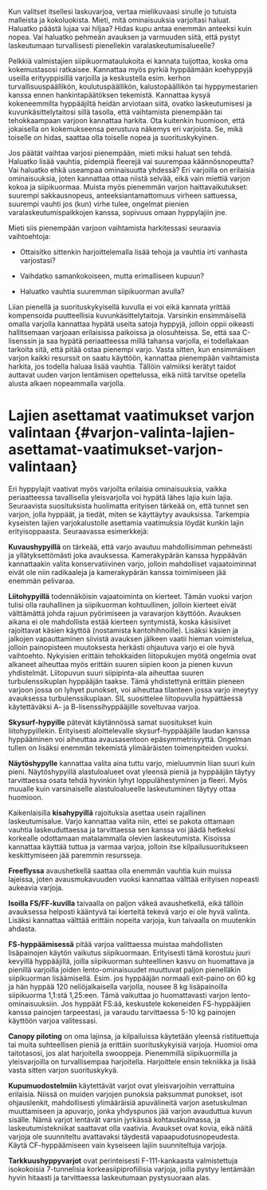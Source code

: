 Kun valitset itsellesi laskuvarjoa, vertaa mielikuvaasi sinulle jo
tutuista malleista ja kokoluokista. Mieti, mitä ominaisuuksia varjoltasi
haluat. Haluatko päästä lujaa vai hiljaa? Hidas kupu antaa enemmän
anteeksi kuin nopea. Vai haluatko pehmeän avauksen ja varmuuden siitä,
että pystyt laskeutumaan turvallisesti pienellekin
varalaskeutumisalueelle?

Pelkkiä valmistajien siipikuormataulukoita ei kannata tuijottaa, koska
oma kokemustasosi ratkaisee. Kannattaa myös pyrkiä hyppäämään koehyppyjä
useilla erityyppisillä varjoilla ja keskustella esim. kerhon
turvallisuuspäällikön, koulutuspäällikön, kalustopäällikön tai
hyppymestarien kanssa ennen hankintapäätöksen tekemistä. Kannattaa kysyä
kokeneemmilta hyppääjiltä heidän arviotaan siitä, ovatko laskeutumisesi
ja kuvunkäsittelytaitosi sillä tasolla, että vaihtamista pienempään tai
tehokkaampaan varjoon kannattaa harkita. Ota kuitenkin huomioon, että
jokaisella on kokemukseensa perustuva näkemys eri varjoista. Se, mikä
toiselle on hidas, saattaa olla toiselle nopea ja suorituskykyinen.

Jos päätät vaihtaa varjosi pienempään, mieti miksi haluat sen tehdä.
Haluatko lisää vauhtia, pidempiä fleerejä vai suurempaa käännösnopeutta?
Vai haluatko ehkä useampaa ominaisuutta yhdessä? Eri varjoilla on
erilaisia ominaisuuksia, joten kannattaa ottaa niistä selvää, eikä vain
miettiä varjon kokoa ja siipikuormaa. Muista myös pienemmän varjon
haittavaikutukset: suurempi sakkausnopeus, anteeksiantamattomuus virheen
sattuessa, suurempi vauhti jos (kun) virhe tulee, ongelmat pienien
varalaskeutumispaikkojen kanssa, sopivuus omaan hyppylajiin jne.

Mieti siis pienempään varjoon vaihtamista harkitessasi seuraavia
vaihtoehtoja:

-   Ottaisitko sittenkin harjoittelemalla lisää tehoja ja vauhtia irti
    vanhasta varjostasi?

-   Vaihdatko samankokoiseen, mutta erimalliseen kupuun?

-   Haluatko vauhtia suuremman siipikuorman avulla?

Liian pienellä ja suorituskykyisellä kuvulla ei voi eikä kannata yrittää
kompensoida puutteellisia kuvunkäsittelytaitoja. Varsinkin ensimmäisellä
omalla varjolla kannattaa hypätä useita satoja hyppyjä, jolloin oppii
oikeasti hallitsemaan varjoaan erilaisissa paikoissa ja olosuhteissa.
Se, että saa C-lisenssin ja saa hypätä periaatteessa millä tahansa
varjolla, ei todellakaan tarkoita sitä, että pitää ostaa pienempi varjo.
Vasta sitten, kun ensimmäisen varjon kaikki resurssit on saatu käyttöön,
kannattaa pienempään vaihtamista harkita, jos todella haluaa lisää
vauhtia. Tällöin valmiiksi kerätyt taidot auttavat uuden varjon
lentämisen opettelussa, eikä niitä tarvitse opetella alusta alkaen
nopeammalla varjolla.

 Lajien asettamat vaatimukset varjon valintaan  {#varjon-valinta-lajien-asettamat-vaatimukset-varjon-valintaan}
===============================================

Eri hyppylajit vaativat myös varjoilta erilaisia ominaisuuksia, vaikka
periaatteessa tavallisella yleisvarjolla voi hypätä lähes lajia kuin
lajia. Seuraavista suosituksista huolimatta erityisen tärkeää on, että
tunnet sen varjon, jolla hyppäät, ja tiedät, miten se käyttäytyy
avauksissa. Tarkempia kyseisten lajien varjokalustolle asettamia
vaatimuksia löydät kunkin lajin erityisoppaasta. Seuraavassa
esimerkkejä:

**Kuvaushypyillä** on tärkeää, että varjo avautuu mahdollisimman
pehmeästi ja yllätyksettömästi joka avauksessa. Kamerakypärän kanssa
hyppäävän kannattaakin valita konservatiivinen varjo, jolloin
mahdolliset vajaatoiminnat eivät ole niin radikaaleja ja kamerakypärän
kanssa toimimiseen jää enemmän pelivaraa.

**Liitohypyillä** todennäköisin vajaatoiminta on kierteet. Tämän vuoksi
varjon tulisi olla rauhallinen ja siipikuorman kohtuullinen, jolloin
kierteet eivät välttämättä johda rajuun pyörimiseen ja varavarjon
käyttöön. Avauksen aikana ei ole mahdollista estää kierteen syntymistä,
koska käsisiivet rajoittavat käsien käyttöä (nostamista kantohihnoille).
Lisäksi käsien ja jalkojen vapauttaminen siivistä avauksen jälkeen
vaatii hieman voimistelua, jolloin painopisteen muutoksesta herkästi
ohjautuva varjo ei ole hyvä vaihtoehto. Nykyisien erittäin tehokkaiden
liitopukujen myötä ongelmia ovat alkaneet aiheuttaa myös erittäin suuren
siipien koon ja pienen kuvun yhdistelmät. Liitopuvun suuri
siipipinta-ala aiheuttaa suuren turbulenssikuplan hyppääjän taakse. Tämä
yhdistettynä erittäin pieneen varjoon jossa on lyhyet punokset, voi
aiheuttaa tilanteen jossa varjo imeytyy avauksessa turbulenssikuplaan.
SIL suosittelee liitopuvulla hypättäessä käytettäväksi A- ja
B-lisenssihyppääjille soveltuvaa varjoa.

**Skysurf-hypyille** pätevät käytännössä samat suositukset kuin
liitohypyillekin. Erityisesti aloittelevalle skysurf-hyppääjälle laudan
kanssa hyppääminen voi aiheuttaa avausasentoon epäsymmetrisyyttä.
Ongelman tullen on lisäksi enemmän tekemistä ylimääräisten
toimenpiteiden vuoksi.

**Näytöshypylle** kannattaa valita aina tuttu varjo, mieluummin liian
suuri kuin pieni. Näytöshypyillä alastuloalueet ovat yleensä pieniä ja
hyppääjän täytyy tarvittaessa osata tehdä hyvinkin lyhyt
loppulähestyminen ja fleeri. Myös muualle kuin varsinaiselle
alastuloalueelle laskeutuminen täytyy ottaa huomioon.

Kaikenlaisilla **kisahypyillä** rajoituksia asettaa usein rajallinen
laskeutumisalue. Varjo kannattaa valita niin, ettei se pakota ottamaan
vauhtia laskeuduttaessa ja tarvittaessa sen kanssa voi jäädä hetkeksi
korkealle odottamaan matalammalla olevien laskeutumista. Kisoissa
kannattaa käyttää tuttua ja varmaa varjoa, jolloin itse
kilpailusuoritukseen keskittymiseen jää paremmin resursseja.

**Freeflyssa** avaushetkellä saattaa olla enemmän vauhtia kuin muissa
lajeissa, joten avausmukavuuden vuoksi kannattaa välttää erityisen
nopeasti aukeavia varjoja.

**Isoilla FS/FF-kuvilla** taivaalla on paljon väkeä avaushetkellä, eikä
tällöin avauksessa helposti kääntyvä tai kierteitä tekevä varjo ei ole
hyvä valinta. Lisäksi kannattaa välttää erittäin nopeita varjoja, kun
taivaalla on muutenkin ahdasta.

**FS-hyppäämisessä** pitää varjoa valittaessa muistaa mahdollisten
lisäpainojen käytön vaikutus siipikuormaan. Erityisesti tämä korostuu
juuri kevyillä hyppääjillä, joilla siipikuorman suhteellinen kasvu on
huomattava ja pienillä varjoilla joiden lento-ominaisuudet muuttuvat
paljon pienelläkin siipikuorman lisäämisellä. Esim. jos hyppääjän
normaali exit-paino on 60 kg ja hän hyppää 120 neliöjalkaisella
varjolla, nousee 8 kg lisäpainoilla siipikuorma 1,1:stä 1,25:een. Tämä
vaikuttaa jo huomattavasti varjon lento-ominaisuuksiin. Jos hyppäät
FS:ää, keskustele kokeneiden FS-hyppääjien kanssa painojen tarpeestasi,
ja varaudu tarvittaessa 5-10 kg painojen käyttöön varjoa valitessasi.

**Canopy piloting** on oma lajinsa, ja kilpailuissa käytetään yleensä
ristituettuja tai muita suhteellisen pieniä ja erittäin suorituskykyisiä
varjoja. Huomioi oma taitotasosi, jos alat harjoitella swooppeja.
Pienemmillä siipikuormilla ja yleisvarjoilla on turvallisempaa
harjoitella. Harjoittele ensin tekniikka ja lisää vasta sitten varjon
suorituskykyä.

**Kupumuodostelmiin** käytettävät varjot ovat yleisvarjoihin verrattuina
erilaisia. Niissä on muiden varjojen punoksia paksummat punokset, isot
ohjauslenkit, mahdollisesti ylimääräisiä apuvälineitä varjon
asetuskulman muuttamiseen ja apuvarjo, jonka yhdyspunos jää varjon
avauduttua kuvun sisälle. Nämä varjot lentävät varsin jyrkässä
kohtauskulmassa, ja laskeutumistekniikat saattavat olla vaativia.
Avaukset ovat kovia, eikä näitä varjoja ole suunniteltu avattavaksi
täydestä vapaapudotusnopeudesta. Käytä CF-hyppäämiseen vain kyseiseen
lajiin suunniteltuja varjoja.

**Tarkkuushyppyvarjot** ovat perinteisesti F-111-kankaasta valmistettuja
isokokoisia 7-tunnelisia korkeasiipiprofiilisia varjoja, joilla pystyy
lentämään hyvin hitaasti ja tarvittaessa laskeutumaan pystysuoraan alas.
